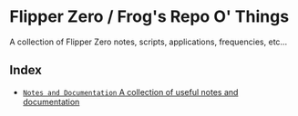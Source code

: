 # Flipper Zero / Frog's Repo O' Things
A collection of Flipper Zero notes, scripts, applications, frequencies, etc... 

## Index
- [`Notes and Documentation` A collection of useful notes and documentation](https://github.com/FroggMaster/Flipper/tree/main/Notes%20and%20Documentation)
